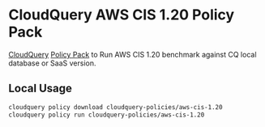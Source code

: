 # CloudQuery AWS CIS 1.20 Policy Pack

[CloudQuery](https://github.com/cloudquery/cloudquery) [Policy Pack](https://docs.cloudquery.io/cli/policy) to Run AWS CIS 1.20 benchmark against CQ local database or SaaS version.

## Local Usage

```bash
cloudquery policy download cloudquery-policies/aws-cis-1.20
cloudquery policy run cloudquery-policies/aws-cis-1.20
```
